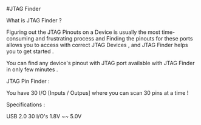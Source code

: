 #JTAG Finder

What is JTAG Finder ?

Figuring out the JTAG Pinouts on a Device is usually the most time-consuming and frustrating process and Finding the pinouts for these ports allows you to access with correct JTAG Devices , and JTAG Finder helps you to get started .

You can find any device's pinout with JTAG port available with JTAG Finder in only few minutes .




JTAG Pin Finder :

You have 30 I/O [Inputs / Outpus] where you can scan 30 pins at a time !

Specifications :

USB 2.0
30 I/O's
1.8V ~~ 5.0V
